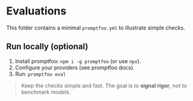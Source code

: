 # Evaluations

This folder contains a minimal `promptfoo.yml` to illustrate simple checks.

## Run locally (optional)
1. Install promptfoo: `npm i -g promptfoo` (or use `npx`).
2. Configure your providers (see promptfoo docs).
3. Run: `promptfoo eval`

> Keep the checks simple and fast. The goal is to **signal rigor**, not to benchmark models.
